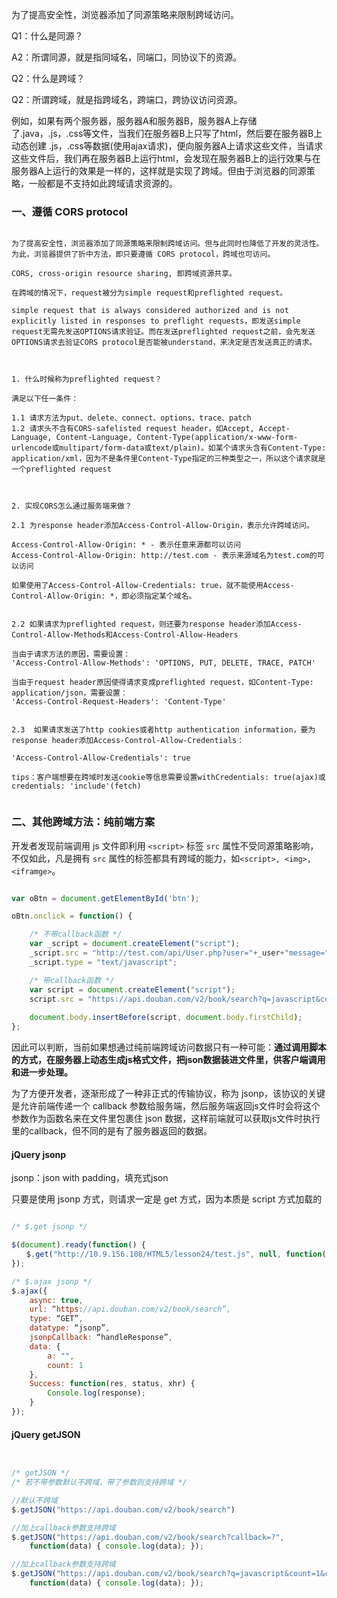 
为了提高安全性，浏览器添加了同源策略来限制跨域访问。

Q1：什么是同源？

A2：所谓同源，就是指同域名，同端口，同协议下的资源。


Q2：什么是跨域？

Q2：所谓跨域，就是指跨域名，跨端口，跨协议访问资源。

例如，如果有两个服务器，服务器A和服务器B，服务器A上存储了.java，.js，.css等文件，当我们在服务器B上只写了html，然后要在服务器B上动态创建 .js，.css等数据(使用ajax请求)，便向服务器A上请求这些文件，当请求这些文件后，我们再在服务器B上运行html，会发现在服务器B上的运行效果与在服务器A上运行的效果是一样的，这样就是实现了跨域。但由于浏览器的同源策略，一般都是不支持如此跨域请求资源的。


### 一、遵循 CORS protocol

```

为了提高安全性，浏览器添加了同源策略来限制跨域访问。但与此同时也降低了开发的灵活性。为此，浏览器提供了折中方法，即只要遵循 CORS protocol，跨域也可访问。

CORS, cross-origin resource sharing, 即跨域资源共享。

在跨域的情况下，request被分为simple request和preflighted request。

simple request that is always considered authorized and is not explicitly listed in responses to preflight requests，即发送simple request无需先发送OPTIONS请求验证。而在发送preflighted request之前，会先发送OPTIONS请求去验证CORS protocol是否能被understand，来决定是否发送真正的请求。



1. 什么时候称为preflighted request？

满足以下任一条件：

1.1 请求方法为put、delete、connect、options、trace、patch
1.2 请求头不含有CORS-safelisted request header，如Accept, Accept-Language, Content-Language, Content-Type(application/x-www-form-urlencode或multipart/form-data或text/plain)。如某个请求头含有Content-Type: application/xml，因为不是条件里Content-Type指定的三种类型之一，所以这个请求就是一个preflighted request



2. 实现CORS怎么通过服务端来做？

2.1 为response header添加Access-Control-Allow-Origin，表示允许跨域访问。

Access-Control-Allow-Origin: * - 表示任意来源都可以访问
Access-Control-Allow-Origin: http://test.com - 表示来源域名为test.com的可以访问

如果使用了Access-Control-Allow-Credentials: true，就不能使用Access-Control-Allow-Origin: *，即必须指定某个域名。


2.2 如果请求为preflighted request，则还要为response header添加Access-Control-Allow-Methods和Access-Control-Allow-Headers

当由于请求方法的原因，需要设置：
'Access-Control-Allow-Methods': 'OPTIONS, PUT, DELETE, TRACE, PATCH'

当由于request header原因使得请求变成preflighted request，如Content-Type: application/json，需要设置：
'Access-Control-Request-Headers': 'Content-Type'


2.3  如果请求发送了http cookies或者http authentication information，要为response header添加Access-Control-Allow-Credentials：

'Access-Control-Allow-Credentials': true

tips：客户端想要在跨域时发送cookie等信息需要设置withCredentials: true(ajax)或credentials: 'include'(fetch)


```


### 二、其他跨域方法：纯前端方案

开发者发现前端调用 js 文件即利用 `<script>` 标签 `src` 属性不受同源策略影响，不仅如此，凡是拥有 `src` 属性的标签都具有跨域的能力，如`<script>, <img>, <iframge>`。


```javascript

var oBtn = document.getElementById('btn');

oBtn.onclick = function() {

    /* 不带callback函数 */
    var _script = document.createElement("script");
    _script.src = "http://test.com/api/User.php?user="+_user+"message="+_message;
    _script.type = "text/javascript";

    /* 带callback函数 */
    var script = document.createElement("script");
    script.src = "https://api.douban.com/v2/book/search?q=javascript&count=1&callback=handleResponse";
    
    document.body.insertBefore(script, document.body.firstChild);
};

```

因此可以判断，当前如果想通过纯前端跨域访问数据只有一种可能：**通过调用脚本的方式，在服务器上动态生成js格式文件，把json数据装进文件里，供客户端调用和进一步处理。**

为了方便开发者，逐渐形成了一种非正式的传输协议，称为 jsonp，该协议的关键是允许前端传递一个 callback 参数给服务端，然后服务端返回js文件时会将这个参数作为函数名来在文件里包裹住 json 数据，这样前端就可以获取js文件时执行里的callback，但不同的是有了服务器返回的数据。

#### jQuery jsonp

jsonp：json with padding，填充式json

只要是使用 jsonp 方式，则请求一定是 get 方式，因为本质是 script 方式加载的

```javascript

/* $.get jsonp */

$(document).ready(function() {
　　$.get("http://10.9.156.108/HTML5/lesson24/test.js", null, function(){}, "jsonp");
});

/* $.ajax jsonp */
$.ajax({
    async: true,
    url: “https://api.douban.com/v2/book/search”,
    type: “GET”,
    datatype: “jsonp”,
    jsonpCallback: “handleResponse”,
    data: {
        a: "", 
        count: 1
    },
    Success: function(res, status, xhr) {
        Console.log(response);
    }
});

```

#### jQuery getJSON

```javascript


/* getJSON */
/* 若不带参数默认不跨域，带了参数则支持跨域 */

//默认不跨域
$.getJSON("https://api.douban.com/v2/book/search") 

//加上callback参数支持跨域
$.getJSON("https://api.douban.com/v2/book/search?callback=?", 
    function(data) { console.log(data); });

//加上callback参数支持跨域
$.getJSON("https://api.douban.com/v2/book/search?q=javascript&count=1&callback=?", 
    function(data) { console.log(data); });
    
```

